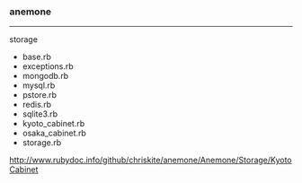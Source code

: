 ### anemone
---

storage
  - base.rb
  - exceptions.rb
  - mongodb.rb
  - mysql.rb
  - pstore.rb
  - redis.rb
  - sqlite3.rb
  - kyoto_cabinet.rb
  - osaka_cabinet.rb
- storage.rb

http://www.rubydoc.info/github/chriskite/anemone/Anemone/Storage/KyotoCabinet

